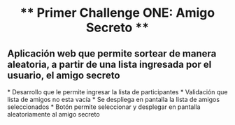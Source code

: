 <h1 align="center"> ** Primer Challenge ONE: Amigo Secreto **</h1>
<h2 align="left">Aplicación web que permite sortear de manera aleatoria, a partir de una lista ingresada por el usuario, el amigo secreto  </h2>
* Desarrollo que le permite ingresar la lista de participantes 
* Validación que lista de amigos no esta vacía
* Se despliega en pantalla la lista de amigos seleccionados
* Botón permite seleccionar y desplegar en pantalla aleatoriamente al amigo secreto

